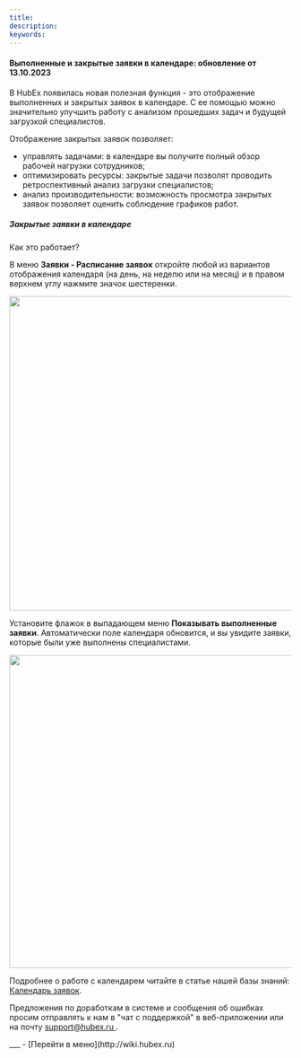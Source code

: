 ```yaml
---
title: 
description: 
keywords: 
---
```


#### Выполненные и закрытые заявки в календаре: обновление от 13.10.2023
<html>
<meta charset="utf-8">

</html>
<body>
<p>В HubEx появилась новая полезная функция - это отображение выполненных и закрытых заявок в календаре. С ее помощью можно значительно улучшить работу с анализом прошедших задач и будущей загрузкой специалистов.</p>
<p>Отображение закрытых заявок позволяет:</p>
<ul>
<li>управлять задачами: в календаре вы получите полный обзор рабочей нагрузки сотрудников;</li>
<li>оптимизировать ресурсы: закрытые задачи позволят проводить ретроспективный анализ загрузки специалистов;</li>
<li>анализ производительности: возможность просмотра закрытых заявок позволяет оценить соблюдение графиков работ.</li>
</ul>
<h5>Закрытые заявки в календаре</h5>
<p>Как это работает?</p>
<p>В меню <strong>Заявки - Расписание заявок</strong> откройте любой из вариантов отображения календаря (на день, на неделю или на месяц) и в&nbsp;правом верхнем углу нажмите значок шестеренки.</p>
<div><img style="margin: 0 auto; display: block; max-width: 100%;" src="https://wiki.hubex.ru/attachments/images/FAQ/USER/Calendar/ClosedTicket.jpg" width="560" height="auto" /></div>
<p>Установите флажок в выпадающем меню <strong>Показывать выполненные заявки</strong>. Автоматически поле календаря обновится, и вы увидите заявки, которые были уже выполнены специалистами.</p>
<div><img style="margin: 0 auto; display: block; max-width: 100%;" src="https://wiki.hubex.ru/attachments/images/FAQ/USER/Calendar/ClosedTicket22.jpg" width="558" height="auto" /></div>

<p>Подробнее о работе с календарем читайте в статье нашей базы знаний: <a href="https://wiki.hubex.ru/docs/FAQ/RU/user/Calendar.html" target="_blank">Календарь заявок</a>.</p>


<p>Предложения по доработкам в системе и сообщения об ошибках просим отправлять к нам в "чат с поддержкой" в веб-приложении или на почту <a href="mailto:support@hubex.ru" target="_blank" rel="noopener"> support@hubex.ru </a>.</p>

</body>
___
- [Перейти в меню](http://wiki.hubex.ru)
